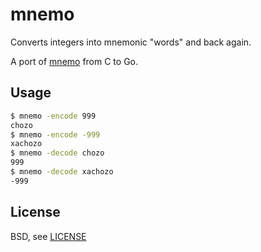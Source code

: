 # mnemo

Converts integers into mnemonic "words" and back again.

A port of [mnemo](https://github.com/flon-io/mnemo) from C to Go.

## Usage

```bash
$ mnemo -encode 999
chozo
$ mnemo -encode -999
xachozo
$ mnemo -decode chozo
999
$ mnemo -decode xachozo
-999
```

## License

BSD, see [LICENSE](LICENSE)
